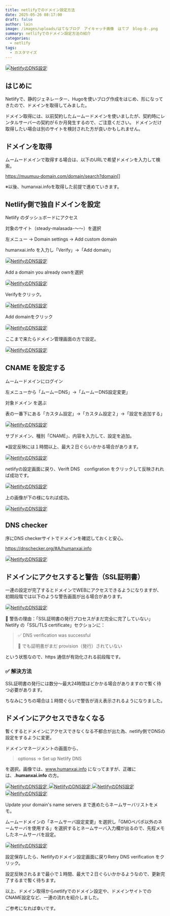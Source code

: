 ```yaml
---
title: netlifyでのドメイン設定方法
date: 2025-05-26 08:17:00
draft: false
author: lain
image: /images/uploads/はてなブログ　アイキャッチ画像　はてブ　blog-8-.png
summary: netlifyでのドメイン設定方法の紹介
categories:
  - netlify
tags:
  - カスタマイズ
---
```

<a href="/images/uploads/はてなブログ　アイキャッチ画像　はてブ　blog-4-.png" target="_blank">
  <img src="/images/uploads/はてなブログ　アイキャッチ画像　はてブ　blog-4-.png" alt="NetlifyのDNS設定" style="max-width:100%; height:auto; border:1px solid #ccc; border-radius:6px;" />
</a>

## はじめに

Netlifyで、静的ジェネレーター、Hugoを使いブログ作成をはじめ、形になってきたので、ドメインを取得してみました。

ドメイン取得には、以前契約したムームードメインを使いましたが、契約時にレンタルサーバーの契約が６か月発生するので、ご注意ください。
ドメインだけ取得したい場合は別のサイトを検討された方が良いかもしれません。

## ドメインを取得

ムームードメインで取得する場合は、以下のURLで希望ドメインを入力して検索。

<https://muumuu-domain.com/domain/search?domain>\[]

※以後、humanxai.infoを取得した前提で進めていきます。

## Netlify側で独自ドメインを設定

Netlify のダッシュボードにアクセス

対象のサイト（steady-malasada-〜〜）を選択

左メニュー → Domain settings → Add custom domain

humanxai.info を入力し「Verify」→「Add domain」

<a href="/images/uploads/イメージ16094.jpg" target="_blank">
  <img src="/images/uploads/イメージ16094.jpg" alt="NetlifyのDNS設定" style="max-width:90%; height:auto; border:1px solid #ccc; border-radius:6px;" />
</a>

Add a domain you already ownを選択

<a href="/images/uploads/イメージ16096.jpg" target="_blank">
  <img src="/images/uploads/イメージ16096.jpg" alt="NetlifyのDNS設定" style="max-width:90%; height:auto; border:1px solid #ccc; border-radius:6px;" />
</a>

Verifyをクリック。

<a href="/images/uploads/イメージ16098.jpg" target="_blank">
  <img src="/images/uploads/イメージ16098.jpg" alt="NetlifyのDNS設定" style="max-width:90%; height:auto; border:1px solid #ccc; border-radius:6px;" />
</a>

Add domainをクリック

<a href="/images/uploads/イメージ16100.jpg" target="_blank">
  <img src="/images/uploads/イメージ16100.jpg" alt="NetlifyのDNS設定" style="max-width:90%; height:auto; border:1px solid #ccc; border-radius:6px;" />
</a>

ここまで来たらドメイン管理画面の方で設定。

<a href="/images/uploads/イメージ16101.jpg" target="_blank">
  <img src="/images/uploads/イメージ16101.jpg" alt="NetlifyのDNS設定" style="max-width:90%; height:auto; border:1px solid #ccc; border-radius:6px;" />
</a>

## CNAME を設定する

ムームードメインにログイン

左メニューから「ムームーDNS」→「ムームーDNS設定変更」

対象ドメイン を選ぶ

表の一番下にある「カスタム設定」→「カスタム設定２」→「設定を追加する」

<a href="/images/uploads/イメージ16103.jpg" target="_blank">
  <img src="/images/uploads/イメージ16103.jpg" alt="NetlifyのDNS設定" style="max-width:90%; height:auto; border:1px solid #ccc; border-radius:6px;" />
</a>

サブドメイン、種別「CNAME」、内容を入力して、設定を追加。

※設定反映には１時間以上、最大２日ぐらいかかる場合があります。

<a href="/images/uploads/イメージ16124.jpg" target="_blank">
  <img src="/images/uploads/イメージ16124.jpg" alt="NetlifyのDNS設定" style="max-width:90%; height:auto; border:1px solid #ccc; border-radius:6px;" />
</a>

netlifyの設定画面に戻り、Verift DNS　configration をクリックして反映されれば成功です。

<a href="/images/uploads/イメージ16114.jpg" target="_blank">
  <img src="/images/uploads/イメージ16114.jpg" alt="NetlifyのDNS設定" style="max-width:90%; height:auto; border:1px solid #ccc; border-radius:6px;" />
</a>

上の画像が下の様になれば成功。

<a href="/images/uploads/netlify-dns-setting.jpg" target="_blank">
  <img src="/images/uploads/netlify-dns-setting.jpg" alt="NetlifyのDNS設定" style="max-width:90%; height:auto; border:1px solid #ccc; border-radius:6px;" />
</a>

## DNS checker

序にDNS checkerサイトでドメインを確認しておくと安心。

https://dnschecker.org/#A/humanxai.info

<a href="/images/uploads/netlify-dns-setting-dnschecker.jpg" target="_blank">
  <img src="/images/uploads/netlify-dns-setting-dnschecker.jpg" alt="NetlifyのDNS設定" style="max-width:90%; height:auto; border:1px solid #ccc; border-radius:6px;" />
</a>

## ドメインにアクセスすると警告（SSL証明書）

一連の設定が完了するとドメインでWEBにアクセスできるようになりますが、初期段階では以下のような警告画面が出る場合があります。

<a href="/images/uploads/ssl-warning.jpg" target="_blank">
  <img src="/images/uploads/ssl-warning.jpg" alt="NetlifyのDNS設定" style="max-width:90%; height:auto; border:1px solid #ccc; border-radius:6px;" />
</a>

🔐 警告の理由：「SSL証明書の発行プロセスがまだ完全に完了していない」
Netlify の「SSL/TLS certificate」セクションに：

> ✅ DNS verification was successful
>
> 🚫 でも証明書がまだ provision（発行）されていない

という状態なので、https 通信が有効化される前段階です。

### ✅ 解決方法

SSL証明書の発行には数分～最大24時間ほどかかる場合がありますので暫く待つ必要があります。

ちなみにうちの場合は１時間ぐらいで警告が消え表示されるようになりました。

## ドメインにアクセスできなくなる

暫くするとドメインにアクセスできなくなる不都合が出た為、netlify側でDNSの設定をするように変更。

ドメインマネージメントの画面から、

> optionss -> Set up Netlify DNS

を選択。画像では、www.humanxai.info になってますが、正確には、**.humanxai.info** の方。

<a href="/images/uploads/netlify-domain-dns.jpg" target="_blank">
  <img src="/images/uploads/netlify-domain-dns.jpg" alt="NetlifyのDNS設定" style="max-width:90%; height:auto; border:1px solid #ccc; border-radius:6px;" />
</a>

<a href="/images/uploads/netlify-domain-dns2.jpg" target="_blank">
  <img src="/images/uploads/netlify-domain-dns2.jpg" alt="NetlifyのDNS設定" style="max-width:90%; height:auto; border:1px solid #ccc; border-radius:6px;" />
</a>

<a href="/images/uploads/netlify-domain-dn3.jpg" target="_blank">
  <img src="/images/uploads/netlify-domain-dn3.jpg" alt="NetlifyのDNS設定" style="max-width:90%; height:auto; border:1px solid #ccc; border-radius:6px;" />
</a>

<a href="/images/uploads/netlify-domain-dns4.jpg" target="_blank">
  <img src="/images/uploads/netlify-domain-dns4.jpg" alt="NetlifyのDNS設定" style="max-width:90%; height:auto; border:1px solid #ccc; border-radius:6px;" />
</a>

Update your domain's name servers まで進めたらネームサーバリストをメモ。

ムームードメインの「ネームサーバ設定変更」を選択し「GMOペパポ以外のネームサーバを使用する」を選択するとネームサーバ入力欄が出るので、先程メモしたネームサーバを設定。

<a href="/images/uploads/mu-mu-domein-namesever.jpg" target="_blank">
  <img src="/images/uploads/mu-mu-domein-namesever.jpg" alt="NetlifyのDNS設定" style="max-width:90%; height:auto; border:1px solid #ccc; border-radius:6px;" />
</a>

設定保存したら、Netlifyのドメイン設定画面に戻りRetry DNS verification をクリック。



設定反映されるまで最小で１時間、最大で２日ぐらいかかるようなので、更新完了するまで暫く待ちます。

以上、ドメイン取得からnetlifyでのドメイン設定や、ドメインサイトでのCNAME設定など、一連の流れを紹介しました。

ご参考になれば幸いです。
